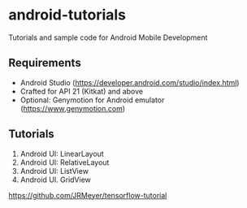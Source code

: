# android-tutorials
Tutorials and sample code for Android Mobile Development

## Requirements
- Android Studio (https://developer.android.com/studio/index.html)
- Crafted for API 21 (Kitkat) and above
- Optional: Genymotion for Android emulator (https://www.genymotion.com)

## Tutorials
1. Android UI: LinearLayout
2. Android UI: RelativeLayout
3. Android UI: ListView
4. Android UI. GridView

https://github.com/JRMeyer/tensorflow-tutorial